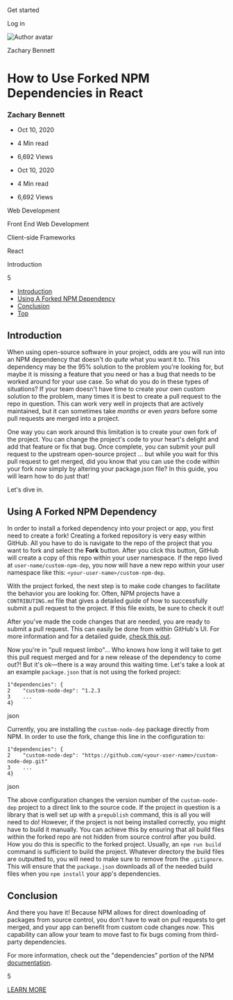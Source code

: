 <span data-css-15b13by="" aria-hidden="false">Get started</span>

<span data-css-15b13by="" aria-hidden="false">Log in</span>

<img src="../../pluralsight.imgix.net/author/lg/b80bbd58-40e1-4db4-a8e5-12bb0fecc089.png" alt="Author avatar" class="jsx-3841407315" />

Zachary Bennett

How to Use Forked NPM Dependencies in React
===========================================

### Zachary Bennett

-   Oct 10, 2020
-   4 Min read
-   6,692 Views

-   Oct 10, 2020
-   <span class="jsx-3759398792" itemprop="timeRequired">4 Min</span> read
-   6,692 Views

<span class="jsx-3759398792"></span>

<span data-css-1997kh1="">Web Development</span>

<span class="jsx-3759398792"></span>

<span data-css-1997kh1="">Front End Web Development</span>

<span class="jsx-3759398792"></span>

<span data-css-1997kh1="">Client-side Frameworks</span>

<span class="jsx-3759398792"></span>

<span data-css-1997kh1="">React</span>

Introduction

5

-   <a href="#module-introduction" class="menu-link">Introduction</a>
-   <a href="#module-usingaforkednpmdependency" class="menu-link">Using A Forked NPM Dependency</a>
-   <a href="#module-conclusion" class="menu-link">Conclusion</a>
-   <a href="#top" class="menu-link">Top</a>

Introduction
------------

When using open-source software in your project, odds are you will run into an NPM dependency that doesn't do *quite* what you want it to. This dependency may be the 95% solution to the problem you're looking for, but maybe it is missing a feature that you need or has a bug that needs to be worked around for your use case. So what do you do in these types of situations? If your team doesn't have time to create your own custom solution to the problem, many times it is best to create a pull request to the repo in question. This can work very well in projects that are actively maintained, but it can sometimes take *months* or even *years* before some pull requests are merged into a project.

One way you can work around this limitation is to create your own fork of the project. You can change the project's code to your heart's delight and add that feature or fix that bug. Once complete, you can submit your pull request to the upstream open-source project ... but while you wait for this pull request to get merged, did you know that you can use the code within your fork *now* simply by altering your package.json file? In this guide, you will learn how to do just that!

Let's dive in.

Using A Forked NPM Dependency
-----------------------------

In order to install a forked dependency into your project or app, you first need to create a fork! Creating a forked repository is very easy within GitHub. All you have to do is navigate to the repo of the project that you want to fork and select the **Fork** button. After you click this button, GitHub will create a copy of this repo within your user namespace. If the repo lived at <span class="jsx-3120878690">`user-name/custom-npm-dep`</span>, you now will have a new repo within your user namespace like this: <span class="jsx-3120878690">`<your-user-name>/custom-npm-dep`</span>.

With the project forked, the next step is to make code changes to facilitate the behavior you are looking for. Often, NPM projects have a <span class="jsx-3120878690">`CONTRIBUTING.md`</span> file that gives a detailed guide of how to successfully submit a pull request to the project. If this file exists, be sure to check it out!

After you've made the code changes that are needed, you are ready to submit a pull request. This can easily be done from within GitHub's UI. For more information and for a detailed guide, [check this out](https://docs.github.com/en/free-pro-team@latest/github/collaborating-with-issues-and-pull-requests/creating-a-pull-request-from-a-fork).

Now you're in "pull request limbo"... Who knows how long it will take to get this pull request merged and for a new release of the dependency to come out?! But it's ok—there is a way around this waiting time. Let's take a look at an example <span class="jsx-3120878690">`package.json`</span> that is not using the forked project:

    1"dependencies": {
    2    "custom-node-dep": ^1.2.3
    3    ...
    4}

json

Currently, you are installing the <span class="jsx-3120878690">`custom-node-dep`</span> package directly from NPM. In order to use the fork, change this line in the configuration to:

    1"dependencies": {
    2    "custom-node-dep": "https://github.com/<your-user-name>/custom-node-dep.git"
    3    ...
    4}

json

The above configuration changes the version number of the <span class="jsx-3120878690">`custom-node-dep`</span> project to a direct link to the source code. If the project in question is a library that is well set up with a <span class="jsx-3120878690">`prepublish`</span> command, this is all you will need to do! However, if the project is not being installed correctly, you might have to build it manually. You can achieve this by ensuring that all build files within the forked repo are not hidden from source control after you build. How you do this is specific to the forked project. Usually, an <span class="jsx-3120878690">`npm run build`</span> command is sufficient to build the project. Whatever directory the build files are outputted to, you will need to make sure to remove from the <span class="jsx-3120878690">`.gitignore`</span>. This will ensure that the <span class="jsx-3120878690">`package.json`</span> downloads all of the needed build files when you <span class="jsx-3120878690">`npm install`</span> your app's dependencies.

Conclusion
----------

And there you have it! Because NPM allows for direct downloading of packages from source control, you don't have to wait on pull requests to get merged, and your app can benefit from custom code changes *now*. This capability can allow your team to move fast to fix bugs coming from third-party dependencies.

For more information, check out the "dependencies" portion of the NPM [documentation](https://docs.npmjs.com/files/package.json#dependencies).

5

[<span data-css-15b13by="" aria-hidden="false">LEARN MORE</span>](https://www.pluralsight.com/product/paths)
